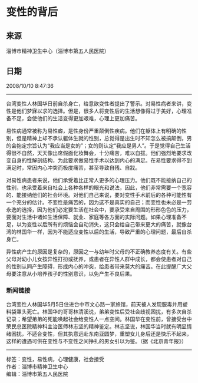 # 变性的背后

## 来源
淄博市精神卫生中心（淄博市第五人民医院）

## 日期
2008/10/10 8:47:36

---

台湾变性人林国华日前自杀身亡，给意欲变性者提出了警示。对易性病者来讲，变性是他们梦寐以求的选择。但是，很多人将变性后的生活想像得过于美好，心理准备不足，会使他们的生活变得更加艰难，心理上更加痛苦。

易性病通常被称为易性癖，是性身份严重颠倒性疾病。他们在躯体上有明确的性别，但是精神上却不承认躯体生就的性别，总觉得是出生时不知怎么被搞颠倒，男的会抱定宗旨认为“我应当是女的”；女的则认定“我应是男人”。于是觉得自己生活得很不自然，天天像出席假面化妆舞会，十分痛苦，难以自拔。他们强烈地要求改变自身的性解剖结构，为此要求做易性手术以达到内心的满足。在易性要求得不到满足时，常因内心冲突而极度痛苦，甚至导致自残、自戕。

对易性病患者来说，他们承受着比正常人更多的心理压力。他们既不能接纳自己的性别，也承受着来自社会上各种各样的眼光和说法，因此，他们非常需要一个宽容的、能接纳他们的社会环境。对他们自己来说，要对变性手术前后的各种可能性有一个充分的估计。不变性是痛苦的，因为这不是真实的自己；而变性也未必是一劳永逸的选择，因为他们必定要生活在社会中，要承受来自周围的形形色色的压力，要面对生活中诸如生活保障、就业、家庭等各方面的实际问题。如果心理准备不足，以为变性以后所有的烦恼会自动消失，这只会给自己带来更大的痛苦，就像台湾的林国华一样，因为不能适应变性以后的生活，导致严重的心理问题，最后自杀身亡。

异性病产生的原因是复杂的，原因之一与幼年时父母的不正确教养态度有关。有些父母对幼小儿女按异性打扮或抚养，或患者在异性人群中成长，都会使患者对自己的性别认同产生障碍，形成内心的冲突，给患者带来莫大的痛苦。在此提醒广大父母要注意从小培养孩子的性别意识，以免产生不良后果。

### 新闻链接
台湾变性人林国华5月5日住进台中市文心路一家旅馆，前天被人发现服毒并用塑料袋罩头死亡。林国华的哥哥林清溪说，弟弟变性后受社会歧视困扰，有多次自杀记录；希望弟弟的死能唤起社会给变性人一点空间。林国华在变性前，曾接受台中荣民总医院精神科主治医师林志坚的精神鉴定。林志坚说，林国华当时就有明显情绪困扰，不适合变性，但其执意远赴东南亚圆梦，重塑女儿身后还是快乐不起来，这样的遭遇可供在变性与不变性之间挣扎的男女引以为鉴。（据《北京青年报》）

--- 

标签：变性，易性病，心理健康，社会接受  
作者：淄博市精神卫生中心  
编辑：淄博市第五人民医院
<!-- tcd_original_link http://zibomhc.com/wap/wiki/show-468.html -->
